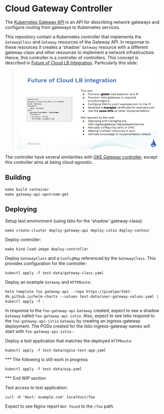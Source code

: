 # Cloud Gateway Controller

The [Kubernetes Gateway API](https://gateway-api.sigs.k8s.io/) is an API for
describing network gateways and configure routing from gateways to Kubernetes
services.

This repository contain a Kubernetes controller that implements the
`GatewayClass` and `Gateway` resources of the Gateway API. In response to these
resources it creates a 'shadow' `Gateway` resource with a different
gateway-class and other resources to implement a network infrastructure. Hence,
this controller is a controller of controllers. This concept is described in
[Future of Cloud LB
Integration](https://events.istio.io/istiocon-2022/slides/f3-K8sGatewayAPIs.pdf). Particularly
this slide:

> ![IstioCon slide](doc/images/istiocon-slide.png)

The controller have several similarities with [GKE Gateway
controller](https://cloud.google.com/kubernetes-engine/docs/concepts/gateway-api#gateway_controller),
except this controller aims at being cloud agnostic.

## Building

```
make build container
make gateway-api-upstream-get
```

## Deploying

Setup test environment (using Istio for the 'shadow' gateway-class):

```
make create-cluster deploy-gateway-api deploy-istio deploy-contour
```

Deploy controller:

```
make kind-load-image deploy-controller
```

Deploy `GatewayClass` and a `ConfigMap` referenced by the `GatewayClass`. This
provides configuration for the controller:

```
kubectl apply -f test-data/gateway-class.yaml
```

Deploy an example `Gateway` and `HTTPRoute`:
 
```
helm template foo gateway-api --repo https://pixelperfekt-dk.github.io/helm-charts --values test-data/user-gateway-values.yaml | kubectl apply -f -
```

In response to the `foo-gateway-api` `Gateway` created, expect to see a shadow
`Gateway` called `foo-gateway-api-istio`. Also, expect to see Istio respond to
the `foo-gateway-api-istio` `Gateway` by creating an ingress-gateway
deployment. The PODs created for the Istio ingress-gateway names will start with
`foo-gateway-api-istio-`.

Deploy a test application that matches the deployed `HTTPRoute`:

```
kubectl apply -f test-data/nginx-test-app.yaml
```

*** The following is still work in progress

```
kubectl apply -f test-data/wip.yaml
```

*** End WIP section

Test access to test application:

```
curl -H 'Host: example.com' localhost/foo
```

Expect to see Nginx report `Not Found` to the `/foo` path.
